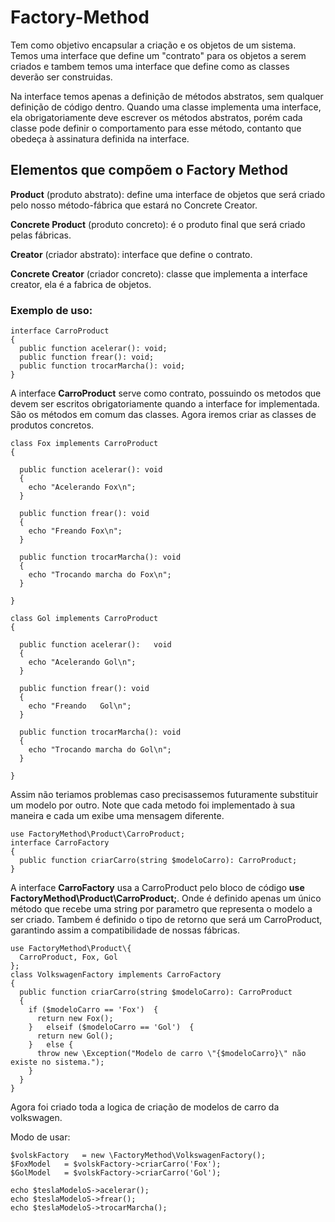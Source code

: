 # Factory-Method
Tem como objetivo encapsular a criação e os objetos de um sistema. Temos uma interface que define um "contrato" para os objetos a serem criados e tambem temos uma interface que define como as classes deverão ser construidas.

Na interface temos apenas a definição de métodos abstratos, sem qualquer definição de código dentro. Quando uma classe implementa uma interface, ela obrigatoriamente deve escrever os métodos abstratos, porém cada classe pode definir o comportamento para esse método, contanto que obedeça à assinatura definida na interface.

## Elementos que compõem o Factory Method ##
**Product** (produto abstrato): define uma interface de objetos que será criado pelo nosso método-fábrica que estará no Concrete Creator.

**Concrete Product** (produto concreto): é o produto final que será criado pelas fábricas.

**Creator** (criador abstrato): interface que define o contrato.

**Concrete Creator** (criador concreto): classe que implementa a interface creator, ela é a fabrica de objetos.

### Exemplo de uso: ###

```
interface CarroProduct
{
  public function acelerar(): void;
  public function frear(): void;
  public function trocarMarcha(): void;
}
```

A interface **CarroProduct** serve como contrato, possuindo os metodos que devem ser escritos obrigatoriamente quando a interface for implementada. São os métodos em comum das classes. Agora iremos criar as classes de produtos concretos.
```
class Fox implements CarroProduct
{

  public function acelerar(): void
  {
    echo "Acelerando Fox\n";
  }

  public function frear(): void
  {
    echo "Freando Fox\n";
  }

  public function trocarMarcha(): void
  {
    echo "Trocando marcha do Fox\n";
  }

}

class Gol implements CarroProduct
{

  public function acelerar():	void
  {
    echo "Acelerando Gol\n";
  }

  public function frear(): void
  {
    echo "Freando	Gol\n";
  }

  public function trocarMarcha(): void
  {
    echo "Trocando marcha do Gol\n";
  }

}

```
Assim não teriamos problemas caso precisassemos futuramente substituir um modelo por outro. Note que cada metodo foi implementado à sua maneira e cada um exibe uma mensagem diferente.
```
use FactoryMethod\Product\CarroProduct;
interface CarroFactory
{
  public function criarCarro(string $modeloCarro): CarroProduct;
}
```
A interface **CarroFactory** usa a CarroProduct pelo bloco de código **use FactoryMethod\Product\CarroProduct;**. Onde é definido apenas um único método que recebe uma string por parametro que representa o modelo a ser criado. Tambem é definido o tipo de retorno que será um CarroProduct, garantindo assim a compatibilidade de nossas fábricas.
```
use FactoryMethod\Product\{
  CarroProduct, Fox, Gol
};
class VolkswagenFactory implements CarroFactory
{
  public function criarCarro(string $modeloCarro): CarroProduct
  {
    if ($modeloCarro == 'Fox')	{
      return new Fox();
    }	elseif ($modeloCarro == 'Gol')	{
      return new Gol();
    }	else {
      throw new \Exception("Modelo de carro \"{$modeloCarro}\" não existe no sistema.");
    }
  }
}
```
Agora foi criado toda a logica de criação de modelos de carro da volkswagen.

Modo de usar:
```
$volskFactory	= new \FactoryMethod\VolkswagenFactory();
$FoxModel	= $volskFactory->criarCarro('Fox');
$GolModel	= $volskFactory->criarCarro('Gol');

echo $teslaModeloS->acelerar();
echo $teslaModeloS->frear();
echo $teslaModeloS->trocarMarcha();

```

